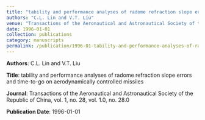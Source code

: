 ```yaml
---
title: "tability and performance analyses of radome refraction slope errors and time-to-go on aerodynamically controlled missiles"
authors: "C.L. Lin and V.T. Liu"
venue: "Transactions of the Aeronautical and Astronautical Society of the Republic of China, vol. 1, no. 28, vol. 1.0, no. 28.0"
date: 1996-01-01
collection: publications
category: manuscripts
permalink: /publication/1996-01-tability-and-performance-analyses-of-radome-refraction-slope-errors-and-time-to-go-on-aerodynamically-controlled-missiles
---
```


**Authors**: C.L. Lin and V.T. Liu

**Title**: tability and performance analyses of radome refraction slope errors and time-to-go on aerodynamically controlled missiles

**Journal**: Transactions of the Aeronautical and Astronautical Society of the Republic of China, vol. 1, no. 28, vol. 1.0, no. 28.0

**Publication Date**: 1996-01-01
